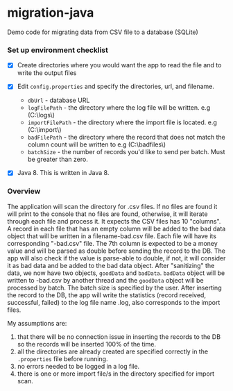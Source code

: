 # migration-java
Demo code for migrating data from CSV file to a database (SQLite)

### Set up environment checklist
- [x] Create directories where you would want the app to read the file and to write the output files
- [x] Edit `config.properties` and specify the directories, url, and filename.

   * `dbUrl` - database URL
   * `logFilePath` - the directory where the log file will be written. e.g (C:\\logs\\)
   * `importFilePath` - the directory where the import file is located. e.g (C:\\import\\)
   * `badFilePath` - the directory where the record that does not match the column count will be written to e.g (C:\\badfiles\\)
   * `batchSize` - the number of records you'd like to send per batch. Must be greater than zero.
- [x] Java 8. This is written in Java 8.

### Overview
The application will scan the directory for .csv files. If no files are found it will print to the console that no files are found, otherwise, it will iterate through each file and process it. It expects the CSV files has 10 "columns". A record in each file that has an empty column will be added to the bad data object that will be written in a filename-bad.csv file. Each file will have its corresponding "-bad.csv" file. The 7th column is expected to be a money value and will be parsed as double before sending the record to the DB. The app will also check if the value is parse-able to double, if not, it will consider it as bad data and be added to the bad data object. After "sanitizing" the data, we now have two objects, `goodData` and `badData`. `badData` object will be written to <filename>-bad.csv by another thread and the `goodData` object will be processed by batch. The batch size is specified by the user. After inserting the record to the DB, the app will write the statistics (record received, successful, failed) to the log file name <filename>.log, also corresponds to the import files. 

My assumptions are: 
 1) that there will be no connection issue in inserting the records to the DB so the records will be inserted 100% of the time.
 2) all the directories are already created are specified correctly in the `.properties` file before running.
 3) no errors needed to be logged in a log file.
 4) there is one or more import file/s in the directory specified for import scan.

